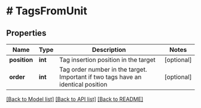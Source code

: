 # # TagsFromUnit

## Properties

Name | Type | Description | Notes
------------ | ------------- | ------------- | -------------
**position** | **int** | Tag insertion position in the target | [optional]
**order** | **int** | Tag order number in the target. Important if two tags have an identical position | [optional]

[[Back to Model list]](../../README.md#models) [[Back to API list]](../../README.md#endpoints) [[Back to README]](../../README.md)
